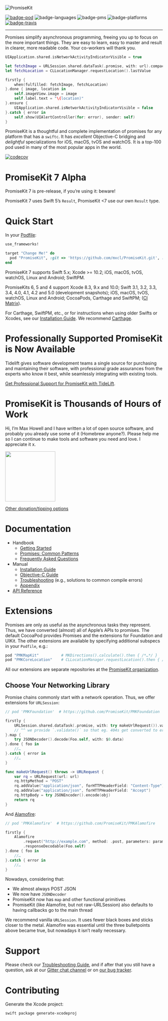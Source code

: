 ![PromiseKit](http://promisekit.org/public/img/logo-tight.png)

[![badge-pod][]][cocoapods] ![badge-languages][] ![badge-pms][] ![badge-platforms][] [![badge-travis][]][travis]

---

Promises simplify asynchronous programming, freeing you up to focus on the more
important things. They are easy to learn, easy to master and result in clearer,
more readable code. Your co-workers will thank you.

```swift
UIApplication.shared.isNetworkActivityIndicatorVisible = true

let fetchImage = URLSession.shared.dataTask(.promise, with: url).compactMap{ UIImage(data: $0.data) }
let fetchLocation = CLLocationManager.requestLocation().lastValue

firstly {
    when(fulfilled: fetchImage, fetchLocation)
}.done { image, location in
    self.imageView.image = image
    self.label.text = "\(location)"
}.ensure {
    UIApplication.shared.isNetworkActivityIndicatorVisible = false
}.catch { error in
    self.show(UIAlertController(for: error), sender: self)
}
```

PromiseKit is a thoughtful and complete implementation of promises for any
platform that has a `swiftc`. It has *excellent* Objective-C bridging and
*delightful* specializations for iOS, macOS, tvOS and watchOS. It is a top-100
pod used in many of the most popular apps in the world.

[![codecov](https://codecov.io/gh/mxcl/PromiseKit/branch/master/graph/badge.svg)](https://codecov.io/gh/mxcl/PromiseKit)

# PromiseKit 7 Alpha

PromiseKit 7 is pre-release, if you’re using it: beware!

PromiseKit 7 uses Swift 5’s `Result`, PromiseKit <7 use our own `Result` type.

# Quick Start

In your [Podfile]:

```ruby
use_frameworks!

target "Change Me!" do
  pod "PromiseKit", :git => 'https://github.com/mxcl/PromiseKit.git', :branch => 'v7'
end
```

PromiseKit 7 supports Swift 5.x; Xcode >= 10.2; iOS, macOS, tvOS, watchOS, Linux
and Android; SwiftPM.

PromiseKits 6, 5 and 4 support Xcode 8.3, 9.x and 10.0; Swift 3.1,
3.2, 3.3, 3.4, 4.0, 4.1, 4.2 and 5.0 (development snapshots); iOS, macOS, tvOS,
watchOS, Linux and Android; CocoaPods, Carthage and SwiftPM;
([CI Matrix](https://travis-ci.org/mxcl/PromiseKit)).

For Carthage, SwiftPM, etc., or for instructions when using older Swifts or
Xcodes, see our [Installation Guide]. We 
recommend [Carthage](https://github.com/Carthage/Carthage).

# Professionally Supported PromiseKit is Now Available

Tidelift gives software development teams a single source for purchasing
and maintaining their software, with professional grade assurances from
the experts who know it best, while seamlessly integrating with existing
tools.

[Get Professional Support for PromiseKit with TideLift](https://tidelift.com/subscription/pkg/cocoapods-promisekit?utm_source=cocoapods-promisekit&utm_medium=referral&utm_campaign=readme).

# PromiseKit is Thousands of Hours of Work

Hi, I’m Max Howell and I have written a lot of open source software, and
probably you already use some of it (Homebrew anyone?). Please help me so I
can continue to make tools and software you need and love. I appreciate it x.

<a href="https://www.patreon.com/mxcl">
	<img src="https://c5.patreon.com/external/logo/become_a_patron_button@2x.png" width="160">
</a>

[Other donation/tipping options](http://mxcl.github.io/donate/)

# Documentation

* Handbook
  * [Getting Started](Documentation/GettingStarted.md)
  * [Promises: Common Patterns](Documentation/CommonPatterns.md)
  * [Frequently Asked Questions](Documentation/FAQ.md)
* Manual
  * [Installation Guide](Documentation/Installation.md)
  * [Objective-C Guide](Documentation/ObjectiveC.md)
  * [Troubleshooting](Documentation/Troubleshooting.md) (e.g., solutions to common compile errors)
  * [Appendix](Documentation/Appendix.md)
* [API Reference](https://promisekit.org/reference/v6/)

# Extensions

Promises are only as useful as the asynchronous tasks they represent. Thus, we
have converted (almost) all of Apple’s APIs to promises. The default CocoaPod
provides Promises and the extensions for Foundation and UIKit. The other
extensions are available by specifying additional subspecs in your `Podfile`,
e.g.:

```ruby
pod "PMKMapKit"          # MKDirections().calculate().then { /*…*/ }
pod "PMKCoreLocation"    # CLLocationManager.requestLocation().then { /*…*/ }
```

All our extensions are separate repositories at the [PromiseKit organization].

## Choose Your Networking Library

Promise chains commonly start with a network operation. Thus, we offer
extensions for `URLSession`:

```swift
// pod 'PMKFoundation'  # https://github.com/PromiseKit/PMKFoundation

firstly {
    URLSession.shared.dataTask(.promise, with: try makeUrlRequest()).validate()
    // ^^ we provide `.validate()` so that eg. 404s get converted to errors
}.map {
    try JSONDecoder().decode(Foo.self, with: $0.data)
}.done { foo in
    //…
}.catch { error in
    //…
}

func makeUrlRequest() throws -> URLRequest {
    var rq = URLRequest(url: url)
    rq.httpMethod = "POST"
    rq.addValue("application/json", forHTTPHeaderField: "Content-Type")
    rq.addValue("application/json", forHTTPHeaderField: "Accept")
    rq.httpBody = try JSONEncoder().encode(obj)
    return rq
}
```

And [Alamofire]:

```swift
// pod 'PMKAlamofire'  # https://github.com/PromiseKit/PMKAlamofire

firstly {
    Alamofire
        .request("http://example.com", method: .post, parameters: params)
        .responseDecodable(Foo.self)
}.done { foo in
    //…
}.catch { error in
    //…
}
```

Nowadays, considering that:

* We almost always POST JSON
* We now have `JSONDecoder`
* PromiseKit now has `map` and other functional primitives
* PromiseKit (like Alamofire, but not raw-URLSession) also defaults to having callbacks go to the main thread

We recommend vanilla `URLSession`. It uses fewer black boxes and sticks closer to the
metal. Alamofire was essential until the three bulletpoints above became true,
but nowadays it isn’t really necessary.

# Support

Please check our [Troubleshooting Guide](Documentation/Troubleshooting.md), and
if after that you still have a question, ask at our [Gitter chat channel] or on [our bug tracker].

# Contributing

Generate the Xcode project:

    swift package generate-xcodeproj


[badge-pod]: https://img.shields.io/cocoapods/v/PromiseKit.svg?label=version
[badge-pms]: https://img.shields.io/badge/supports-CocoaPods%20%7C%20Carthage%20%7C%20SwiftPM-green.svg
[badge-languages]: https://img.shields.io/badge/languages-Swift%20%7C%20ObjC-orange.svg
[badge-platforms]: https://img.shields.io/badge/platforms-macOS%20%7C%20iOS%20%7C%20watchOS%20%7C%20tvOS%20%7C%20Linux-lightgrey.svg
[badge-mit]: https://img.shields.io/badge/license-MIT-blue.svg
[OMGHTTPURLRQ]: https://github.com/PromiseKit/OMGHTTPURLRQ
[Alamofire]: http://github.com/PromiseKit/Alamofire-
[PromiseKit organization]: https://github.com/PromiseKit
[Gitter chat channel]: https://gitter.im/mxcl/PromiseKit
[our bug tracker]: https://github.com/mxcl/PromiseKit/issues/new
[Podfile]: https://guides.cocoapods.org/syntax/podfile.html
[PMK6]: http://promisekit.org/news/2018/02/PromiseKit-6.0-Released/
[Installation Guide]: Documentation/Installation.md
[badge-travis]: https://travis-ci.org/mxcl/PromiseKit.svg?branch=master
[travis]: https://travis-ci.org/mxcl/PromiseKit
[cocoapods]: https://cocoapods.org/pods/PromiseKit
